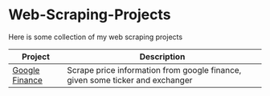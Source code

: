 # Web-Scraping-Projects
Here is some collection of my web scraping projects

| Project | Description |
|---|---|
| [Google Finance](https://github.com/Diakite395/google-finance-scrapring) | Scrape price information from google finance, given some ticker and exchanger |

